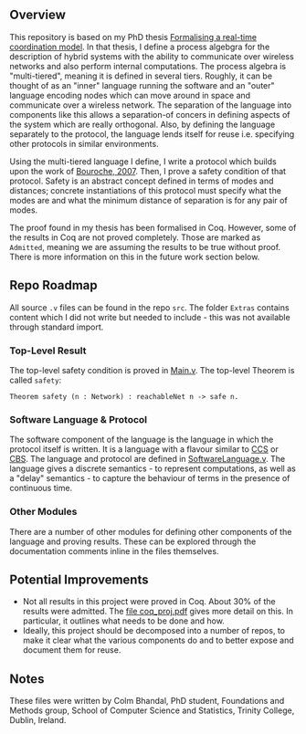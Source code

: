 ## Overview

This repository is based on my PhD thesis [Formalising a real-time coordination model](http://www.tara.tcd.ie/handle/2262/77596). In that thesis, I define a process algebgra for the description of hybrid systems with the ability to communicate over wireless networks and also perform internal computations. The process algebra is "multi-tiered", meaning it is defined in several tiers. Roughly, it can be thought of as an "inner" language running the software and an "outer" language encoding nodes which can move around in space and communicate over a wireless network. The separation of the language into components like this allows a separation-of concers in defining aspects of the system which are really orthogonal. Also, by defining the language separately to the protocol, the language lends itself for reuse i.e. specifying other protocols in similar environments.

Using the multi-tiered language I define, I write a protocol which builds upon the work of [Bouroche, 2007](https://www.scss.tcd.ie/publications/theses/phd/TCD-SCSS-PHD-2007-07.pdf). Then, I prove a safety condition of that protocol. Safety is an abstract concept defined in terms of modes and distances; concrete instantiations of this protocol must specify what the modes are and what the minimum distance of separation is for any pair of modes.

The proof found in my thesis has been formalised in Coq. However, some of the results in Coq are not proved completely. Those are marked as ``Admitted``, meaning we are assuming the results to be true without proof. There is more information on this in the future work section below.

## Repo Roadmap

All source ``.v`` files can be found in the repo ``src``. The folder ``Extras`` contains content which I did not write but needed to include - this was not available through standard import.

### Top-Level Result

The top-level safety condition is proved in [Main.v](https://github.com/ColmBhandal/PhD-Formalilsing-Comhordu/blob/develop/Main.v). The top-level Theorem is called ``safety``:

``Theorem safety (n : Network) : reachableNet n -> safe n.``

### Software Language & Protocol

The software component of the language is the language in which the protocol itself is written. It is a language with a flavour similar to [CCS](https://en.wikipedia.org/wiki/Calculus_of_communicating_systems#:~:text=The%20calculus%20of%20communicating%20systems,communications%20between%20exactly%20two%20participants.) or [CBS](https://link.springer.com/content/pdf/10.1007%2F3-540-53982-4_19.pdf). The language and protocol are defined in [SoftwareLanguage.v](https://github.com/ColmBhandal/PhD-Formalilsing-Comhordu/blob/develop/SoftwareLanguage.v). The language gives a discrete semantics - to represent computations, as well as a "delay" semantics - to capture the behaviour of terms in the presence of continuous time.

### Other Modules

There are a number of other modules for defining other components of the language and proving results. These can be explored through the documentation comments inline in the files themselves. 

## Potential Improvements

 - Not all results in this project were proved in Coq. About 30% of the results were admitted. The [file coq_proj.pdf](https://github.com/ColmBhandal/PhD-Formalilsing-Comhordu/blob/develop/coq_proj.pdf) gives more detail on this. In particular, it outlines what needs to be done and how.
 - Ideally, this project should be decomposed into a number of repos, to make it clear what the various components do and to better expose and document them for reuse.

## Notes

These files were written by Colm Bhandal, PhD student, Foundations and Methods group,
School of Computer Science and Statistics, Trinity College, Dublin, Ireland.
